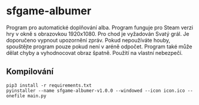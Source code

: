 # sfgame-albumer

Program pro automatické doplňování alba. Program funguje pro Steam verzi hry v okně s obrazovkou 1920x1080. Pro chod je vyžadován Svatý grál. Je doporučeno vypnout upozornění zpráv. Pokud nepoužíváte houby, spouštějte program pouze pokud není v aréně odpočet. Program také může dělat chyby a vyhodnocovat obraz špatně. Použití na vlastní nebezpečí.

## Kompilování

```
pip3 install -r requirements.txt
pyinstaller --name sfgame-albumer-v1.0.0 --windowed --icon icon.ico --onefile main.py
```
